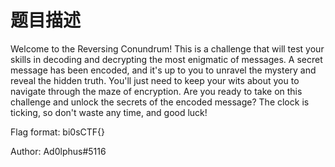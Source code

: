 # 题目描述

Welcome to the Reversing Conundrum! This is a challenge that will test your skills in decoding and decrypting the most enigmatic of messages. A secret message has been encoded, and it's up to you to unravel the mystery and reveal the hidden truth. You'll just need to keep your wits about you to navigate through the maze of encryption. Are you ready to take on this challenge and unlock the secrets of the encoded message? The clock is ticking, so don't waste any time, and good luck!

Flag format: bi0sCTF{} 

Author: Ad0lphus#5116

